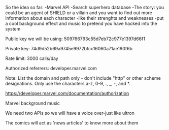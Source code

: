 So the idea so far:
-Marvel API
-Search superhero database 
-The story: you could be an agent of SHIELD or a villain 
and you want to find out more information about each character
-like their strenghts and weaknesses 
-put a cool background effect and music to pretend you have hacked into the system

Public key we will be using:
509766793c55d7eb72c977e1397d66f1

Private key:
74d9d52b69a9745e9972bfcc16060a71ae190f6b

Rate limit:
3000 calls/day

Authorized referrers:
developer.marvel.com

Note: List the domain and path only - don't include "http" or other scheme designations. Only use the characters a-z, 0-9, ., _, -, and *.

https://developer.marvel.com/documentation/authorization

Marvel background music

We need two APIs so we will have a voice over-just like ultron

The comics will act as 'news articles' to know more about them